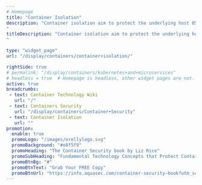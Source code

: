 ```yaml
---
# Homepage
title: "Container Isolation"
description: "Container isolation aim to protect the underlying host OS that runs containers and functions against malicious escape and breakout attempts into other targets on the same host or on the shared infrastructure. They attempt to provide VM-level isolation while maintaining the expected speed and efficiency. This page gathers resources about isolation technologie such as Kata Containers, Amazon Firecracker, gVisor and Nabla Containers.
"
titleDescription: "Container isolation aim to protect the underlying host OS that runs containers and functions against malicious escape and breakout attempts into other targets on the same host or on the shared infrastructure. They attempt to provide VM-level isolation while maintaining the expected speed and efficiency. This page gathers resources about isolation technologie such as Kata Containers, Amazon Firecracker, gVisor and Nabla Containers.
" 

type: "widget_page"
url: "/display/containers/container+isolation/" 

rightSide: true 
# permalink: "/display/containers/kubernetes+and+microservices"
# headless = true  # Homepage is headless, other widget pages are not.
active: true
breadcrumbs:
 - text: Container Technology Wiki
   url: "/"
 - text: Containers Security
   url: "/display/containers/Container+Security"
 - text: Container Isolation
   url: ""
promotion:
  enable: true
  promoLogo: "/images/orellylogo.svg"
  promoBackground: "#e8f5f9"
  promoHeading: "The Container Security book by Liz Rice"
  promoSubHeading: "Fundamental Technology Concepts that Protect Containerized Applications"
  promoBtnBg: "#"
  promoBtnText: "Grab Your FREE Copy"
  promoBtnUrl: "https://info.aquasec.com/container-security-book?utm_source=wiki"
---
```


